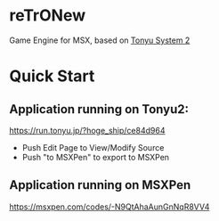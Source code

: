 # reTrONew
Game Engine for MSX, based on [Tonyu System 2](https://github.com/hoge1e3/Tonyu2)


# Quick Start

## Application running on Tonyu2:

https://run.tonyu.jp/?hoge_ship/ce84d964
- Push Edit Page to View/Modify Source
- Push "to MSXPen" to export to MSXPen

## Application running on MSXPen
https://msxpen.com/codes/-N9QtAhaAunGnNqR8VV4

